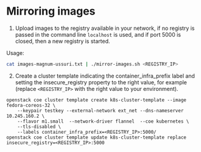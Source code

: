 # Mirroring images

1. Upload images to the registry available in your network, if no registry is passed in the command line `localhost` is used, and if port 5000 is closed, then a new registry is started.

Usage:

```bash
cat images-magnum-ussuri.txt | ./mirror-images.sh <REGISTRY_IP>
```

2. Create a cluster template indicating the container_infra_prefix label and setting the insecure_registry property to the right value, for example (replace `<REGISTRY_IP>` with the right value to your environment).

  ```
  openstack coe cluster template create k8s-cluster-template --image fedora-coreos-32 \
      --keypair testkey --external-network ext_net --dns-nameserver 10.245.160.2 \
      --flavor m1.small  --network-driver flannel  --coe kubernetes \
      --tls-disabled \
      --labels container_infra_prefix=<REGISTRY_IP>:5000/
  openstack coe cluster template update k8s-cluster-template replace insecure_registry=<REGISTRY_IP>:5000
  ```